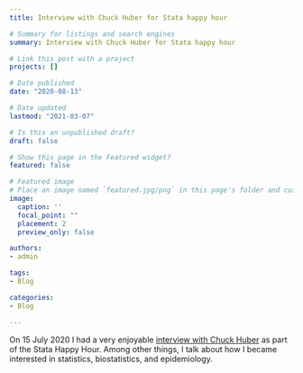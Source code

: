 ```yaml
---
title: Interview with Chuck Huber for Stata happy hour

# Summary for listings and search engines
summary: Interview with Chuck Huber for Stata happy hour

# Link this post with a project
projects: []

# Date published
date: "2020-08-13"

# Date updated
lastmod: "2021-03-07"

# Is this an unpublished draft?
draft: false

# Show this page in the Featured widget?
featured: false

# Featured image
# Place an image named `featured.jpg/png` in this page's folder and customize its options here.
image:
  caption: ''
  focal_point: ""
  placement: 2
  preview_only: false

authors:
- admin

tags:
- Blog

categories:
- Blog

---
```


On 15 July 2020 I had a very enjoyable [interview with Chuck Huber](https://www.facebook.com/StataCorp/videos/712138249583264) as part of the Stata Happy Hour. Among other things, I talk about how I became interested in statistics, biostatistics, and epidemiology.



